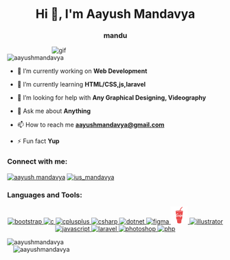 <h1 align="center">Hi 👋, I'm Aayush Mandavya</h1>
<h3 align="center">mandu</h3>
<img align="right" alt="gif" width="400" src="https://i.pinimg.com/originals/8a/4d/bc/8a4dbc7c87a56ea8a897394cedd4bb5d.gif">
<p align="left"> <img src="https://komarev.com/ghpvc/?username=aayushmandavya&label=Profile%20views&color=0e75b6&style=flat" alt="aayushmandavya" /> </p>

- 🔭 I’m currently working on **Web Development**

- 🌱 I’m currently learning **HTML/CSS,js,laravel**

- 🤝 I’m looking for help with **Any Graphical Designing, Videography**

- 💬 Ask me about **Anything**

- 📫 How to reach me **aayushmandavya@gmail.com**

- ⚡ Fun fact **Yup**

<h3 align="left">Connect with me:</h3>
<p align="left">
<a href="https://fb.com/aayush mandavya" target="blank"><img align="center" src="https://raw.githubusercontent.com/rahuldkjain/github-profile-readme-generator/master/src/images/icons/Social/facebook.svg" alt="aayush mandavya" height="30" width="40" /></a>
<a href="https://instagram.com/ius_mandavya" target="blank"><img align="center" src="https://raw.githubusercontent.com/rahuldkjain/github-profile-readme-generator/master/src/images/icons/Social/instagram.svg" alt="ius_mandavya" height="30" width="40" /></a>
</p>

<h3 align="left">Languages and Tools:</h3>
<p align="center"> <a href="https://getbootstrap.com" target="_blank" rel="noreferrer"> <img src="https://img.icons8.com/color/480/000000/bootstrap.png" alt="bootstrap" width="40" height="40"/> </a> <a href="https://www.cprogramming.com/" target="_blank" rel="noreferrer"> <img src="https://img.icons8.com/nolan/96/c-key.png" alt="c" width="40" height="40"/> </a> <a href="https://www.w3schools.com/cpp/" target="_blank" rel="noreferrer"> <img src="https://img.icons8.com/nolan/96/c-plus-plus.png" alt="cplusplus" width="40" height="40"/> </a> <a href="https://www.w3schools.com/cs/" target="_blank" rel="noreferrer"> <img src="https://img.icons8.com/nolan/96/cs.png" alt="csharp" width="40" height="40"/> </a> <a href="https://dotnet.microsoft.com/" target="_blank" rel="noreferrer"> <img src="https://img.icons8.com/color/480/000000/net-framework.png" alt="dotnet" width="40" height="40"/> </a> <a href="https://www.figma.com/" target="_blank" rel="noreferrer"> <img src="https://img.icons8.com/nolan/256/figma.png" alt="figma" width="40" height="40"/> </a> <a href="https://gulpjs.com" target="_blank" rel="noreferrer"> <img src="https://raw.githubusercontent.com/devicons/devicon/master/icons/gulp/gulp-plain.svg" alt="gulp" width="40" height="40"/> </a> <a href="https://www.adobe.com/in/products/illustrator.html" target="_blank" rel="noreferrer"> <img src="https://img.icons8.com/nolan/256/adobe-illustrator.png" alt="illustrator" width="40" height="40"/> </a> <a href="https://developer.mozilla.org/en-US/docs/Web/JavaScript" target="_blank" rel="noreferrer"> <img src="https://img.icons8.com/nolan/96/js.png" alt="javascript" width="40" height="40"/> </a> <a href="https://laravel.com/" target="_blank" rel="noreferrer"> <img src="https://img.icons8.com/fluency/96/000000/laravel.png" alt="laravel" width="40" height="40"/> </a><a href="https://www.photoshop.com/en" target="_blank" rel="noreferrer"> <img src="https://img.icons8.com/nolan/256/adobe-photoshop.png" alt="photoshop" width="40" height="40"/> </a> <a href="https://www.php.net" target="_blank" rel="noreferrer"> <img src="https://img.icons8.com/nolan/96/php.png" alt="php" width="40" height="40"/> </a> </p>

<p><img align="left" width="400" src="https://github-readme-stats.vercel.app/api/top-langs?username=aayushmandavya&show_icons=true&locale=en&layout=compact" alt="aayushmandavya" /></p>

<p>&nbsp;<img align="right" width="490" src="https://github-readme-stats.vercel.app/api?username=aayushmandavya&show_icons=true&locale=en" alt="aayushmandavya" /></p>
